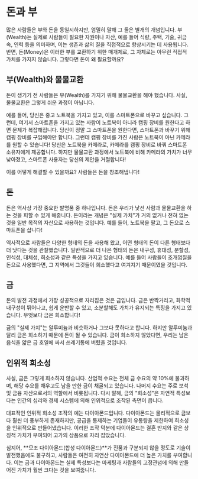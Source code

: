 # 돈과 부
많은 사람들은 부와 돈을 동일시하지만, 엄밀히 말해 그 둘은 별개의 개념입니다. 부(Wealth)는 실제로 사람들이 필요한 자원이나 자산, 예를 들어 식량, 주택, 기술, 귀금속, 인력 등을 의미하며, 이는 생존과 삶의 질을 직접적으로 향상시키는 데 사용됩니다. 반면, 돈(Money)은 이러한 부를 교환하기 위한 매개체로, 그 자체로는 아무런 직접적 가치를 가지지 않습니다. 그렇다면 돈이 왜 필요할까요?

## 부(Wealth)와 물물교환
돈이 생기기 전 사람들은 부(Wealth)를 가지기 위해 물물교환을 해야 했습니다. 사실, 물물교환은 그렇게 쉬운 과정이 아닙니다.

예를 들어, 당신은 중고 노트북을 가지고 있고, 이를 스마트폰으로 바꾸고 싶습니다. 그런데, 여기서 스마트폰을 가지고 있는 사람이 노트북이 아니라 캠핑 장비를 원한다고 하면 문제가 복잡해집니다. 당신이 정말 그 스마트폰을 원한다면, 스마트폰과 바꾸기 위해 캠핑 장비를 구입해야만 합니다. 그런데 캠핑 장비를 가진 사람은 노트북이 아닌 카메라를 원할 수 있습니다! 당신은 노트북을 카메라로, 카메라를 캠핑 장비로 바꿔 스마트폰 소유자에게 제공합니다. 하지만 물물교환 과정에서 노트북에 비해 카메라의 가치가 너무 낮아졌고, 스마트폰 사용자는 당신의 제안을 거절합니다!

이를 어떻게 해결할 수 있을까요? 사람들은 돈을 창조해냅니다!

## 돈
돈은 역사상 가장 중요한 발명품 중 하나입니다. 돈은 우리가 낯선 사람과 물물교환을 하는 것을 피할 수 있게 해줍니다. 돈이라는 개념은 "실제 가치"가 거의 없거나 전혀 없는 것을 일반 목적의 자산으로 사용하는 것입니다. 예를 들어, 노트북을 팔고, 그 돈으로 스마트폰을 삽니다!

역사적으로 사람들은 다양한 형태의 돈을 사용해 왔고, 어떤 형태의 돈이 다른 형태보다 더 낫다는 것을 관찰했습니다. 일반적으로 더 나은 형태의 돈은 내구성, 휴대성, 분할성, 인식성, 대체성, 희소성과 같은 특성을 가지고 있습니다. 예를 들어 사람들이 조개껍질을 돈으로 사용했다면, 그 지역에서 그것들이 희소했다고 여겨지기 때문이였을 것입니다.

## 금
돈의 발전 과정에서 가장 성공적으로 자리잡은 것은 금입니다. 금은 반짝거리고, 화학적 내구성이 뛰어나고, 쉽게 운반할 수 있고, 소분할해도 가치가 유지되는 특징을 가지고 있습니다. 무엇보다 금은 희소합니다!

금의 "실제 가치"는 알루미늄과 비슷하거나 그보다 못하다고 합니다. 하지만 알루미늄과 달리 금은 희소하기 때문에 돈이 될 수 있습니다. 금이 희소하지 않았다면, 우리는 남은 음식을 얇은 금 호일에 싸서 쓰레기통에 버렸을 것입니다.

## 인위적 희소성
사실, 금은 그렇게 희소하지 않습니다. 산업적 수요는 전체 금 수요의 약 10%에 불과하며, 해당 수요를 채우고도 남을 만한 금이 채굴되고 있습니다. 나머지 수요는 주로 보석 및 금융 자산으로서의 역할에서 비롯됩니다. 다시 말해, 금의 "희소성"은 자연적 특성보다는 인간의 심리와 경제 시스템에 의해 인위적으로 조작된 측면이 큽니다.

대표적인 인위적 희소성 조작의 예는 다이아몬드입니다.
다이아몬드는 물리적으로 금보다 훨씬 더 풍부하게 존재하지만, 공급을 통제하는 기업들이 유통량을 제한하여 희소성을 인위적으로 만들어냈습니다. 이러한 조작 덕분에 다이아몬드는 결혼 반지와 같은 상징적 가치가 부여되어 고가의 상품으로 자리 잡았습니다.

심지어, **모조 다이아몬드(합성 다이아몬드)**가 진품과 구분되지 않을 정도로 기술이 발전했음에도 불구하고, 사람들은 여전히 자연산 다이아몬드에 더 높은 가치를 부여합니다. 이는 금과 다이아몬드는 실제 특성보다는 마케팅과 사람들의 고정관념에 의해 만들어진 가치가 훨씬 크다는 것을 보여줍니다.